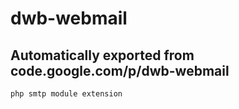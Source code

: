 # dwb-webmail
Automatically exported from code.google.com/p/dwb-webmail
---------
`php smtp module extension`
